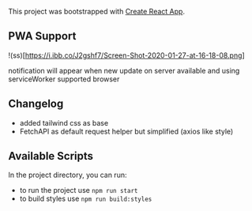 This project was bootstrapped with [Create React App](https://github.com/facebook/create-react-app).

## PWA Support
!(ss)[https://i.ibb.co/J2gshf7/Screen-Shot-2020-01-27-at-16-18-08.png] 

notification will appear when new update on server available and using serviceWorker supported browser

## Changelog
- added tailwind css as base
- FetchAPI as default request helper but simplified (axios like style)

## Available Scripts

In the project directory, you can run:

- to run the project use `npm run start`
- to build styles use `npm run build:styles`

